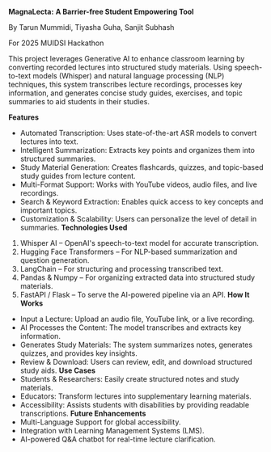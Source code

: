 **MagnaLecta:**
**A Barrier-free Student Empowering Tool**

By Tarun Mummidi, Tiyasha Guha, Sanjit Subhash

For 2025 MUIDSI Hackathon

This project leverages Generative AI to enhance classroom learning by converting recorded lectures into structured study materials. Using speech-to-text models (Whisper) and natural language processing (NLP) techniques, this system transcribes lecture recordings, processes key information, and generates concise study guides, exercises, and topic summaries to aid students in their studies.

**Features**
- Automated Transcription: Uses state-of-the-art ASR models to convert lectures into text.
- Intelligent Summarization: Extracts key points and organizes them into structured summaries.
- Study Material Generation: Creates flashcards, quizzes, and topic-based study guides from lecture content.
- Multi-Format Support: Works with YouTube videos, audio files, and live recordings.
- Search & Keyword Extraction: Enables quick access to key concepts and important topics.
- Customization & Scalability: Users can personalize the level of detail in summaries.
**Technologies Used**
1. Whisper AI – OpenAI's speech-to-text model for accurate transcription.
2. Hugging Face Transformers – For NLP-based summarization and question generation.
3. LangChain – For structuring and processing transcribed text.
4. Pandas & Numpy – For organizing extracted data into structured study materials.
5. FastAPI / Flask – To serve the AI-powered pipeline via an API.
**How It Works**
- Input a Lecture: Upload an audio file, YouTube link, or a live recording.
- AI Processes the Content: The model transcribes and extracts key information.
- Generates Study Materials: The system summarizes notes, generates quizzes, and provides key insights.
- Review & Download: Users can review, edit, and download structured study aids.
**Use Cases**
- Students & Researchers: Easily create structured notes and study materials.
- Educators: Transform lectures into supplementary learning materials.
- Accessibility: Assists students with disabilities by providing readable transcriptions.
**Future Enhancements**
- Multi-Language Support for global accessibility.
- Integration with Learning Management Systems (LMS).
- AI-powered Q&A chatbot for real-time lecture clarification.
